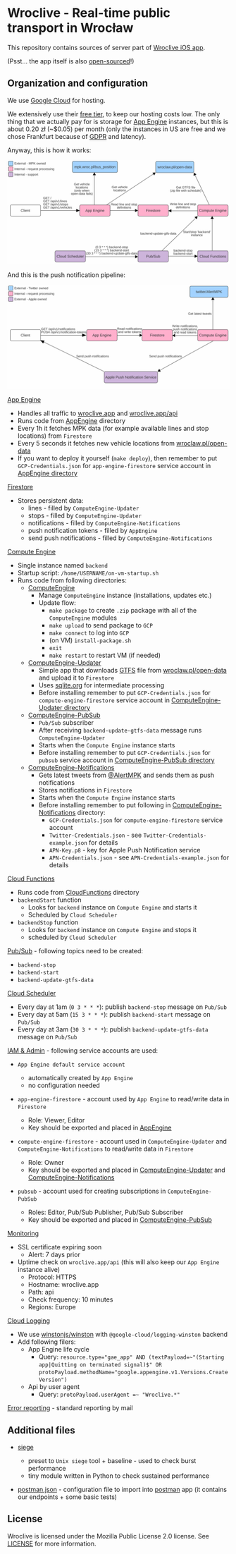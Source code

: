 # Wroclive - Real-time public transport in Wrocław

This repository contains sources of server part of [Wroclive iOS app](https://www.wroclive.app).

(Psst… the app itself is also [open-sourced](https://github.com/LiarPrincess/Wroclive-client)!)

## Organization and configuration

We use [Google Cloud](https://cloud.google.com/) for hosting.

We extensively use their [free tier](https://cloud.google.com/free), to keep our hosting costs low. The only thing that we actually pay for is storage for [App Engine](https://cloud.google.com/appengine) instances, but this is about 0.20 zł (~$0.05) per month (only the instances in US are free and we chose Frankfurt because of [GDPR](https://ec.europa.eu/info/law/law-topic/data-protection/eu-data-protection-rules_en) and latency).

Anyway, this is how it works:

![GCP scheme](./Assets/GCP.svg)

And this is the push notification pipeline:

![GCP notification scheme](./Assets/GCP-notifications.svg)

[App Engine](https://cloud.google.com/appengine)
- Handles all traffic to [wroclive.app](https://wroclive.app/) and [wroclive.app/api](https://wroclive.app/api)
- Runs code from [AppEngine](AppEngine) directory
- Every 1h it fetches MPK data (for example available lines and stop locations) from `Firestore`
- Every 5 seconds it fetches new vehicle locations from [wroclaw.pl/open-data](https://www.wroclaw.pl/open-data/)
- If you want to deploy it yourself (`make deploy`), then remember to put `GCP-Credentials.json` for `app-engine-firestore` service account in [AppEngine directory](AppEngine)

[Firestore](https://cloud.google.com/firestore)
- Stores persistent data:
  - lines - filled by `ComputeEngine-Updater`
  - stops - filled by `ComputeEngine-Updater`
  - notifications - filled by `ComputeEngine-Notifications`
  - push notification tokens - filled by `AppEngine`
  - send push notifications - filled by `ComputeEngine-Notifications`

[Compute Engine](https://cloud.google.com/compute)
- Single instance named `backend`
- Startup script: `/home/USERNAME/on-vm-startup.sh`
- Runs code from following directories:
  - [ComputeEngine](ComputeEngine)
    - Manage `ComputeEngine` instance (installations, updates etc.)
    - Update flow:
      - `make package` to create `.zip` package with all of the `ComputeEngine` modules
      - `make upload` to send package to `GCP`
      - `make connect` to log into `GCP`
      - (on VM) `install-package.sh`
      - `exit`
      - `make restart` to restart VM (if needed)
  - [ComputeEngine-Updater](ComputeEngine-Updater)
    - Simple app that downloads [GTFS](https://developers.google.com/transit/gtfs) file from [wroclaw.pl/open-data](https://www.wroclaw.pl/open-data/) and upload it to `Firestore`
    - Uses [sqlite.org](https://www.sqlite.org/index.html) for intermediate processing
    - Before installing remember to put `GCP-Credentials.json` for `compute-engine-firestore` service account in [ComputeEngine-Updater directory](ComputeEngine-Updater)
  - [ComputeEngine-PubSub](ComputeEngine-PubSub)
    - `Pub/Sub` subscriber
    - After receiving `backend-update-gtfs-data` message runs `ComputeEngine-Updater`
    - Starts when the `Compute Engine` instance starts
    - Before installing remember to put `GCP-Credentials.json` for `pubsub` service account in [ComputeEngine-PubSub directory](ComputeEngine-PubSub)
  - [ComputeEngine-Notifications](ComputeEngine-Notifications)
    - Gets latest tweets from [@AlertMPK](https://twitter.com/AlertMPK) and sends them as push notifications
    - Stores notifications in `Firestore`
    - Starts when the `Compute Engine` instance starts
    - Before installing remember to put following in [ComputeEngine-Notifications](ComputeEngine-Notifications) directory:
      - `GCP-Credentials.json` for `compute-engine-firestore` service account
      - `Twitter-Credentials.json` - see `Twitter-Credentials-example.json` for details
      - `APN-Key.p8` - key for Apple Push Notification service
      - `APN-Credentials.json` - see `APN-Credentials-example.json` for details

[Cloud Functions](https://cloud.google.com/functions)
- Runs code from [CloudFunctions](CloudFunctions) directory
- `backendStart` function
  - Looks for `backend` instance on `Compute Engine` and starts it
  - Scheduled by `Cloud Scheduler`
- `backendStop` function
  - Looks for `backend` instance on `Compute Engine` and stops it
  - scheduled by `Cloud Scheduler`

[Pub/Sub](https://cloud.google.com/pubsub) - following topics need to be created:
- `backend-stop`
- `backend-start`
- `backend-update-gtfs-data`

[Cloud Scheduler](https://cloud.google.com/scheduler)
- Every day at 1am (`0 3 * * *`): publish `backend-stop` message on `Pub/Sub`
- Every day at 5am (`15 3 * * *`): publish `backend-start` message on `Pub/Sub`
- Every day at 3am (`30 3 * * *`): publish `backend-update-gtfs-data` message on `Pub/Sub`

[IAM & Admin](https://cloud.google.com/iam) - following service accounts are used:

- `App Engine default service account`
  - automatically created by `App Engine`
  - no configuration needed

- `app-engine-firestore` - account used by `App Engine` to read/write data in `Firestore`
  - Role: Viewer, Editor
  - Key should be exported and placed in [AppEngine](AppEngine)

- `compute-engine-firestore` - account used in `ComputeEngine-Updater` and `ComputeEngine-Notifications` to read/write data in `Firestore`
  - Role: Owner
  - Key should be exported and placed in [ComputeEngine-Updater](ComputeEngine-Updater) and [ComputeEngine-Notifications](ComputeEngine-Notifications)

- `pubsub` - account used for creating subscriptions in `ComputeEngine-PubSub`
  - Roles: Editor, Pub/Sub Publisher, Pub/Sub Subscriber
  - Key should be exported and placed in [ComputeEngine-PubSub](ComputeEngine-PubSub)


[Monitoring](https://cloud.google.com/service-monitoring)
- SSL certificate expiring soon
  - Alert: 7 days prior
- Uptime check on `wroclive.app/api` (this will also keep our `App Engine` instance alive)
  - Protocol: HTTPS
  - Hostname: wroclive.app
  - Path: api
  - Check frequency: 10 minutes
  - Regions: Europe

[Cloud Logging](https://cloud.google.com/logging)
- We use [winstonjs/winston](https://github.com/winstonjs/winston) with `@google-cloud/logging-winston` backend
- Add following filers:
  - App Engine life cycle
    - Query: `resource.type="gae_app" AND (textPayload=~"(Starting app|Quitting on terminated signal)$" OR protoPayload.methodName="google.appengine.v1.Versions.CreateVersion")`
  - Api by user agent
    - Query: `protoPayload.userAgent =~ "Wroclive.*"`

[Error reporting](https://cloud.google.com/error-reporting) - standard reporting by mail

## Additional files

- [siege](siege)
  - preset to `Unix siege` tool + baseline - used to check burst performance
  - tiny module written in Python to check sustained performance

- [postman.json](postman.json) - configuration file to import into [postman](https://www.postman.com) app (it contains our endpoints + some basic tests)

## License

Wroclive is licensed under the Mozilla Public License 2.0 license.
See [LICENSE](LICENSE) for more information.
